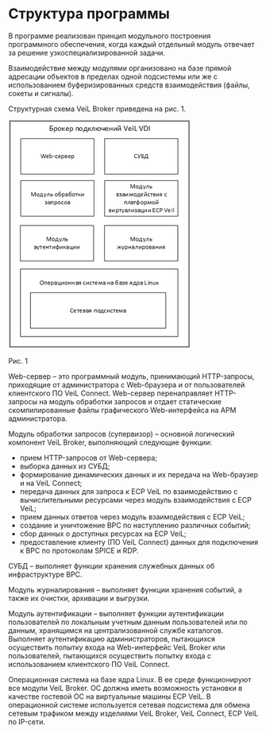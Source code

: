 # Структура программы

В программе реализован принцип модульного построения программного обеспечения, 
когда каждый отдельный модуль отвечает за решение узкоспециализированной задачи.

Взаимодействие между модулями организовано на базе прямой адресации объектов в 
пределах одной подсистемы или же с использованием буферизированных средств взаимодействия (файлы, сокеты и сигналы).

Структурная схема VeiL Broker приведена на рис. 1.
 
![Рис. 1](../../_assets/engineer_guide/structure.png)

Рис. 1

Web-сервер – это программный модуль, принимающий HTTP-запросы, приходящие от администратора 
с Web-браузера и от пользователей клиентского ПО VeiL  Connect. Web-сервер перенаправляет 
HTTP-запросы на модуль обработки запросов и отдает статические скомпилированные файлы графического 
Web-интерфейса на АРМ администратора.

Модуль обработки запросов (супервизор) – основной логический компонент VeiL Broker, выполняющий следующие функции:

   - прием HTTP-запросов от Web-сервера;
   - выборка данных из СУБД;
   - формирование динамических данных и их передача на Web-браузер и на VeiL  Connect;
   - передача данных для запроса к ECP VeiL по взаимодействию с вычислительными ресурсами через модуль 
      взаимодействия с ECP VeiL;
   - прием данных ответов через модуль взаимодействия с ECP VeiL;
   - создание и уничтожение ВРС по наступлению различных событий;
   - сбор данных о доступных ресурсах на ECP VeiL;
   - предоставление клиенту (ПО VeiL  Connect) данных для подключения к ВРС по протоколам SPICE и RDP.

СУБД – выполняет функции хранения служебных данных об инфраструктуре ВРС.

Модуль журналирования – выполняет функции хранения событий, а также их очистки, архивации и выгрузки.

Модуль аутентификации – выполняет функции аутентификации пользователей по локальным учетным 
данным пользователей или по данным, хранящимся на централизованной службе каталогов. 
Выполняет аутентификацию администраторов, пытающихся осуществить попытку входа на Web-интерфейс VeiL Broker 
или пользователей, пытающихся осуществить попытку входа с использованием клиентского ПО VeiL Connect.

Операционная система на базе ядра Linux. В ее среде функционируют все модули VeiL Broker. 
ОС должна иметь возможность установки в качестве гостевой ОС на виртуальные машины ECP VeiL. 
В операционной системе используется сетевая подсистема для обмена сетевым трафиком между 
изделиями VeiL Broker, VeiL Connect, ECP  VeiL по IP-сети.
